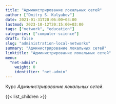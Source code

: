 ```yaml
---
title: "Администрирование локальных сетей"
author: ["Dmitry S. Kulyabov"]
date: 2021-01-31T20:06:00+03:00
lastmod: 2023-10-12T20:15:00+03:00
tags: ["network", "education"]
categories: ["computer-science"]
draft: false
slug: "administration-local-networks"
summary: "Администрирование локальных сетей"
linktitle: "Администрирование локальных сетей"
menu:
  "net-admin":
    weight: 0
    identifier: "net-admin"
---
```


Курс _Администрирование локальных сетей_.

<!--more-->

{{< list_children >}}
